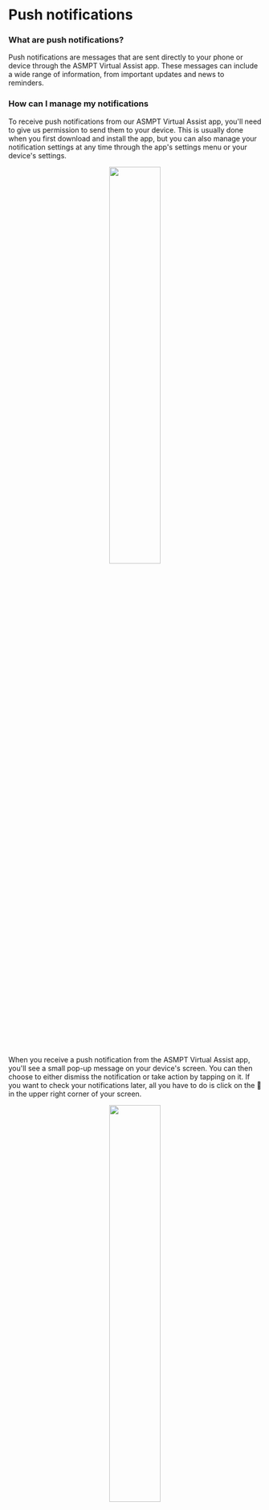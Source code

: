 # Push notifications 


### What are push notifications?
Push notifications are messages that are sent directly to your phone or device through the ASMPT Virtual Assist app. These messages can include a wide range of information, from important updates and news to reminders. 

### How can I manage my notifications

To receive push notifications from our ASMPT Virtual Assist app, you'll need to give us permission to send them to your device. This is usually done when you first download and install the app, but you can also manage your notification settings at any time through the app's settings menu or your device's settings.

<p align="center"><img src="https://i.imgur.com/mjbLm7O.jpg" width="45%"></p>


When you receive a push notification from the ASMPT Virtual Assist app, you'll see a small pop-up message on your device's screen. You can then choose to either dismiss the notification or take action by tapping on it. If you want to check your notifications later, all you have to do is click on the :bell: in the upper right corner of your screen.

<p align="center"><img src="https://i.imgur.com/ppbpLgc.gif" width="45%"></p>

